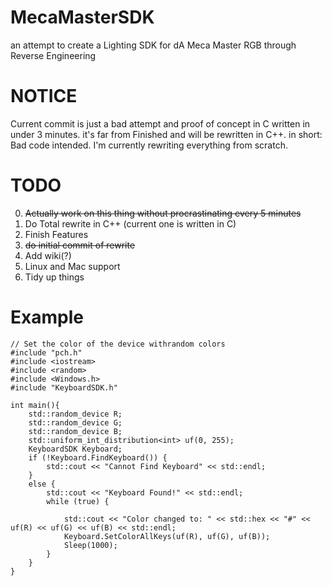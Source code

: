 # MecaMasterSDK
an attempt to create a Lighting SDK for dA Meca Master RGB through Reverse Engineering

# NOTICE
Current commit is just a bad attempt and proof of concept in C written in under 3 minutes. it's far from Finished and will be rewritten in C++. in short: Bad code intended. I'm currently rewriting everything from scratch.

# TODO
0. ~~Actually work on this thing without procrastinating every 5 minutes~~
1. Do Total rewrite in C++ (current one is written in C)
2. Finish Features
3. ~~do initial commit of rewrite~~ 
4. Add wiki(?)  
5. Linux and Mac support
6. Tidy up things

# Example
```
// Set the color of the device withrandom colors
#include "pch.h"
#include <iostream>
#include <random>
#include <Windows.h>
#include "KeyboardSDK.h"

int main(){
	std::random_device R;
	std::random_device G;
	std::random_device B;
	std::uniform_int_distribution<int> uf(0, 255);
	KeyboardSDK Keyboard;
	if (!Keyboard.FindKeyboard()) {
		std::cout << "Cannot Find Keyboard" << std::endl;
	}
	else {
		std::cout << "Keyboard Found!" << std::endl;
		while (true) {

			std::cout << "Color changed to: " << std::hex << "#" << uf(R) << uf(G) << uf(B) << std::endl;
			Keyboard.SetColorAllKeys(uf(R), uf(G), uf(B));
			Sleep(1000);
		}
	}
}
```